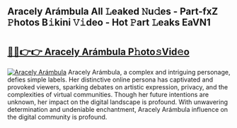 ## Aracely Arámbula All 𝙻eaked 𝙽u𝚍es - Part-fxZ 𝙿hotos B𝚒kini 𝚅𝚒deo - Hot 𝙿art 𝙻eaks EaVN1

# <h2><a href="http://ld4ztc.urlbe.top/?page=Aracely+Ar%c3%a1mbula">🔗🔗👉👉 Aracely Arámbula P𝚑oto𝚜Vid𝚎o</a></h2>

[![Aracely Arámbula](https://i.imgur.com/eBuTRDB.gif)](http://ld4ztc.urlbe.top/?page=Aracely+Ar%c3%a1mbula)
Aracely Arámbula, a complex and intriguing personage, defies simple labels. Her distinctive online persona has captivated and provoked viewers, sparking debates on artistic expression, privacy, and the complexities of virtual communities. Though her future intentions are unknown, her impact on the digital landscape is profound. With unwavering determination and undeniable enchantment, Aracely Arámbula influence on the digital community is profound.
